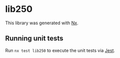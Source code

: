 # lib250

This library was generated with [Nx](https://nx.dev).


## Running unit tests

Run `nx test lib250` to execute the unit tests via [Jest](https://jestjs.io).


